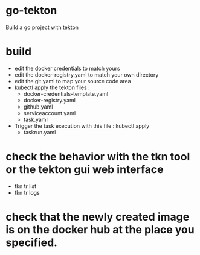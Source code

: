 # go-tekton

Build a go project with tekton

# build
* edit the docker credentials to match yours
* edit the docker-registry.yaml to match your own directory
* edit the git.yaml to map your source code area
* kubectl apply the tekton files :
  * docker-credentials-template.yaml  
  * docker-registry.yaml  
  * github.yaml  
  * serviceaccount.yaml  
  * task.yaml
* Trigger the task execution with this file : kubectl apply 
  * taskrun.yaml  
  
# check the behavior with the tkn tool or the tekton gui web interface
  * tkn tr list
  * tkn tr logs 
  
# check that the newly created image is on the docker hub at the place you specified.
